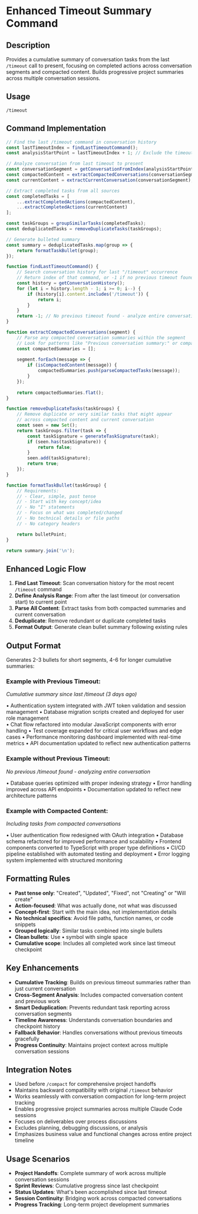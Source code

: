 # Enhanced Timeout Summary Command

## Description
Provides a cumulative summary of conversation tasks from the last `/timeout` call to present, focusing on completed actions across conversation segments and compacted content. Builds progressive project summaries across multiple conversation sessions.

## Usage
```
/timeout
```

## Command Implementation
```javascript
// Find the last /timeout command in conversation history
const lastTimeoutIndex = findLastTimeoutCommand();
const analysisStartPoint = lastTimeoutIndex + 1; // Exclude the timeout call itself

// Analyze conversation from last timeout to present
const conversationSegment = getConversationFromIndex(analysisStartPoint);
const compactedContent = extractCompactedConversations(conversationSegment);
const currentContent = extractCurrentConversation(conversationSegment);

// Extract completed tasks from all sources
const completedTasks = [
    ...extractCompletedActions(compactedContent),
    ...extractCompletedActions(currentContent)
];

const taskGroups = groupSimilarTasks(completedTasks);
const deduplicatedTasks = removeDuplicateTasks(taskGroups);

// Generate bulleted summary
const summary = deduplicatedTasks.map(group => {
    return formatTaskBullet(group);
});

function findLastTimeoutCommand() {
    // Search conversation history for last "/timeout" occurrence
    // Return index of that command, or -1 if no previous timeout found
    const history = getConversationHistory();
    for (let i = history.length - 1; i >= 0; i--) {
        if (history[i].content.includes('/timeout')) {
            return i;
        }
    }
    return -1; // No previous timeout found - analyze entire conversation
}

function extractCompactedConversations(segment) {
    // Parse any compacted conversation summaries within the segment
    // Look for patterns like "Previous conversation summary:" or compact markers
    const compactedSummaries = [];
    
    segment.forEach(message => {
        if (isCompactedContent(message)) {
            compactedSummaries.push(parseCompactedTasks(message));
        }
    });
    
    return compactedSummaries.flat();
}

function removeDuplicateTasks(taskGroups) {
    // Remove duplicate or very similar tasks that might appear
    // across compacted content and current conversation
    const seen = new Set();
    return taskGroups.filter(task => {
        const taskSignature = generateTaskSignature(task);
        if (seen.has(taskSignature)) {
            return false;
        }
        seen.add(taskSignature);
        return true;
    });
}

function formatTaskBullet(taskGroup) {
    // Requirements:
    // - Clear, simple, past tense
    // - Start with key concept/idea
    // - No "I" statements
    // - Focus on what was completed/changed
    // - No technical details or file paths
    // - No category headers

    return bulletPoint;
}

return summary.join('\n');
```

## Enhanced Logic Flow
1. **Find Last Timeout**: Scan conversation history for the most recent `/timeout` command
2. **Define Analysis Range**: From after the last timeout (or conversation start) to current point
3. **Parse All Content**: Extract tasks from both compacted summaries and current conversation
4. **Deduplicate**: Remove redundant or duplicate completed tasks
5. **Format Output**: Generate clean bullet summary following existing rules

## Output Format
Generates 2-3 bullets for short segments, 4-6 for longer cumulative summaries:

### Example with Previous Timeout:
*Cumulative summary since last /timeout (3 days ago)*

• Authentication system integrated with JWT token validation and session management
• Database migration scripts created and deployed for user role management  
• Chat flow refactored into modular JavaScript components with error handling
• Test coverage expanded for critical user workflows and edge cases
• Performance monitoring dashboard implemented with real-time metrics
• API documentation updated to reflect new authentication patterns

### Example without Previous Timeout:
*No previous /timeout found - analyzing entire conversation*

• Database queries optimized with proper indexing strategy
• Error handling improved across API endpoints
• Documentation updated to reflect new architecture patterns

### Example with Compacted Content:
*Including tasks from compacted conversations*

• User authentication flow redesigned with OAuth integration
• Database schema refactored for improved performance and scalability
• Frontend components converted to TypeScript with proper type definitions
• CI/CD pipeline established with automated testing and deployment
• Error logging system implemented with structured monitoring

## Formatting Rules
- **Past tense only**: "Created", "Updated", "Fixed", not "Creating" or "Will create"
- **Action-focused**: What was actually done, not what was discussed
- **Concept-first**: Start with the main idea, not implementation details
- **No technical specifics**: Avoid file paths, function names, or code snippets
- **Grouped logically**: Similar tasks combined into single bullets
- **Clean bullets**: Use • symbol with single space
- **Cumulative scope**: Includes all completed work since last timeout checkpoint

## Key Enhancements
- **Cumulative Tracking**: Builds on previous timeout summaries rather than just current conversation
- **Cross-Segment Analysis**: Includes compacted conversation content and previous work
- **Smart Deduplication**: Prevents redundant task reporting across conversation segments
- **Timeline Awareness**: Understands conversation boundaries and checkpoint history
- **Fallback Behavior**: Handles conversations without previous timeouts gracefully
- **Progress Continuity**: Maintains project context across multiple conversation sessions

## Integration Notes
- Used before `/compact` for comprehensive project handoffs
- Maintains backward compatibility with original `/timeout` behavior
- Works seamlessly with conversation compaction for long-term project tracking
- Enables progressive project summaries across multiple Claude Code sessions
- Focuses on deliverables over process discussions
- Excludes planning, debugging discussions, or analysis
- Emphasizes business value and functional changes across entire project timeline

## Usage Scenarios
- **Project Handoffs**: Complete summary of work across multiple conversation sessions
- **Sprint Reviews**: Cumulative progress since last checkpoint
- **Status Updates**: What's been accomplished since last timeout
- **Session Continuity**: Bridging work across compacted conversations
- **Progress Tracking**: Long-term project development summaries